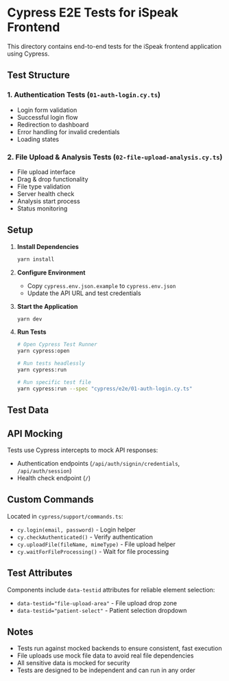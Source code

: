 # Cypress E2E Tests for iSpeak Frontend

This directory contains end-to-end tests for the iSpeak frontend application using Cypress.

## Test Structure

### 1. Authentication Tests (`01-auth-login.cy.ts`)

- Login form validation
- Successful login flow
- Redirection to dashboard
- Error handling for invalid credentials
- Loading states

### 2. File Upload & Analysis Tests (`02-file-upload-analysis.cy.ts`)

- File upload interface
- Drag & drop functionality
- File type validation
- Server health check
- Analysis start process
- Status monitoring

## Setup

1. **Install Dependencies**

   ```bash
   yarn install
   ```

2. **Configure Environment**
   - Copy `cypress.env.json.example` to `cypress.env.json`
   - Update the API URL and test credentials
3. **Start the Application**

   ```bash
   yarn dev
   ```

4. **Run Tests**

   ```bash
   # Open Cypress Test Runner
   yarn cypress:open

   # Run tests headlessly
   yarn cypress:run

   # Run specific test file
   yarn cypress:run --spec "cypress/e2e/01-auth-login.cy.ts"
   ```

## Test Data

## API Mocking

Tests use Cypress intercepts to mock API responses:

- Authentication endpoints (`/api/auth/signin/credentials`, `/api/auth/session`)
- Health check endpoint (`/`)

## Custom Commands

Located in `cypress/support/commands.ts`:

- `cy.login(email, password)` - Login helper
- `cy.checkAuthenticated()` - Verify authentication
- `cy.uploadFile(fileName, mimeType)` - File upload helper
- `cy.waitForFileProcessing()` - Wait for file processing

## Test Attributes

Components include `data-testid` attributes for reliable element selection:

- `data-testid="file-upload-area"` - File upload drop zone
- `data-testid="patient-select"` - Patient selection dropdown

## Notes

- Tests run against mocked backends to ensure consistent, fast execution
- File uploads use mock file data to avoid real file dependencies
- All sensitive data is mocked for security
- Tests are designed to be independent and can run in any order
